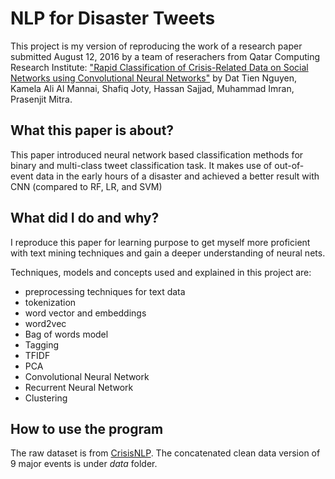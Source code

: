 # NLP for Disaster Tweets

This project is my version of reproducing the work of a research paper submitted August 12, 2016 by a team of reserachers from Qatar Computing Research Institute: ["Rapid Classification of Crisis-Related Data on Social Networks using Convolutional Neural Networks"](https://arxiv.org/abs/1608.03902) by Dat Tien Nguyen, Kamela Ali Al Mannai, Shafiq Joty, Hassan Sajjad, Muhammad Imran, Prasenjit Mitra. 


## What this paper is about? 

This paper introduced neural network based classification methods for binary and multi-class tweet classification task. It makes use of out-of-event data in the early hours of a disaster and achieved a better result with CNN (compared to RF, LR, and SVM)


## What did I do and why? 

I reproduce this paper for learning purpose to get myself more proficient with text mining techniques and gain a deeper understanding of neural nets. 

Techniques, models and concepts used and explained in this project are: 

* preprocessing techniques for text data
* tokenization 
* word vector and embeddings
* word2vec
* Bag of words model 
* Tagging 
* TFIDF
* PCA
* Convolutional Neural Network
* Recurrent Neural Network
* Clustering 

## How to use the program

The raw dataset is from [CrisisNLP](http://crisisnlp.qcri.org/lrec2016/lrec2016.html). The concatenated clean data version of 9 major events is under *data* folder. 


